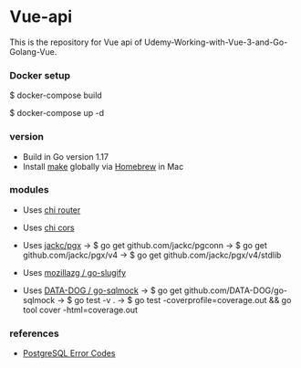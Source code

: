 # Vue-api

This is the repository for Vue api of Udemy-Working-with-Vue-3-and-Go-Golang-Vue.

### Docker setup
$ docker-compose build

$ docker-compose up -d

### version
- Build in Go version 1.17
- Install [make](https://www.gnu.org/software/make/manual/) globally via [Homebrew](https://brew.sh/) in Mac

### modules
- Uses [chi router](https://github.com/go-chi/chi)
- Uses [chi cors](https://github.com/go-chi/cors)
- Uses [jackc/pgx](https://github.com/jackc/pgx)
-> $ go get github.com/jackc/pgconn
-> $ go get github.com/jackc/pgx/v4
-> $ go get github.com/jackc/pgx/v4/stdlib

- Uses [mozillazg / go-slugify](https://github.com/mozillazg/go-slugify)
- Uses [DATA-DOG / go-sqlmock](https://github.com/DATA-DOG/go-sqlmock)
-> $ go get github.com/DATA-DOG/go-sqlmock
-> $ go test -v .
-> $ go test -coverprofile=coverage.out && go tool cover -html=coverage.out

### references
- [PostgreSQL Error Codes](https://www.postgresql.org/docs/14/errcodes-appendix.html)